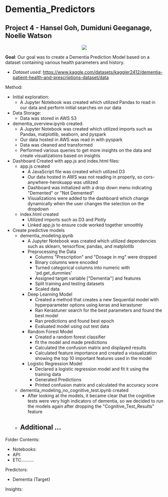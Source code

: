 <h1>Dementia_Predictors</h1>
<h2>Project 4 - Hansel Goh, Dumiduni Geeganage, Noelle Watson</h2>

<p style="text-align: center"><img src="https://neurosciencenews.com/files/2023/11/personality-dementia-neurosicence.jpg"></p>

**Goal**:
Our goal was to create a Dementia Prediction Model based on a dataset containing various health parameters and history.

- *Dataset used*:
https://www.kaggle.com/datasets/kaggler2412/dementia-patient-health-and-prescriptions-dataset/data


Method:
- Initial exploration:  
  - A Jupyter Notebook was created which utilized Pandas to read in our data and perform initial searches on our data
- Data Storage:
  - Data was stored in AWS S3 
- dementia_overview.ipynb created:
    - A Jupyter Notebook was created which utilized imports such as Pandas, matplotlib, seaborn, and pyspark
    - Our data hosted in AWS was read in with pyspark
    - Data was cleaned and transformed
    - Performed various queries to get more insights on the data and create visualizations based on insights
- Dashboard Created with app.js and index.html files:
  - app.js created
    - A JavaScript file was created which utilized D3
    - Our data hosted in AWS was not reading in properly, so cors-anywhere-herokuapp was utilized 
    -  Dashboard was initialized with a drop down menu indicating "Demented" or "Not Demented"
    -  Visualizations were added to the dashboard which change dynamically when the user changes the selection on the dropdown
  - index.html created
    - Utilized imports such as D3 and Plotly
    - Linked app.js to ensure code worked together smoothly
- Create predictive models 
  - dementia_modeling.ipynb
    - A Jupyter Notebook was created which utilized dependencies such as sklearn, tensorflow, pandas, and matplotlib
    - Preprocessing the Data
      - Columns "Prescription" and "Dosage in mg" were dropped 
      - Binary columns were encoded
      - Turned categorical columns into numeric with 'pd.get_dummies'
      - Assigned target variable ["Dementia"] and features
      - Split training and testing datasets
      - Scaled data
    - Deep Learning Model
      - Created a method that creates a new Sequential model with hyperparameter options using keras and kerastuner
      - Ran Kerastuner search for the best parameters and found the best model
      - Ran predictions and found best epoch
      - Evaluated model using out test data
    - Random Forest Model
      - Created a random forest classifier
      - fit the model and made predictions
      - Calculated the confusion matrix and displayed results
      - Calculated feature importance and created a vissualization showing the top 10 important features used in the model
    - Logistic Regression Model
      - Declared a logistic regression model and fit it using the training data
      - Generated Predictions
      - Printed confusion matrix and calculated the accuracy score
  - dementia_modeling_no_cognitive_test.ipynb created
    - After looking at the models, it became clear that the cognitive tests were very high indicators of dementia, so we decided to run the models again after dropping the "Cognitive_Test_Results" feature
  - Additional ...
    - 
  
  
 

Folder Contents:
- Notebooks:
- API:
- ETC..........

Predictors:
- Dementia (Target)

Insights:






